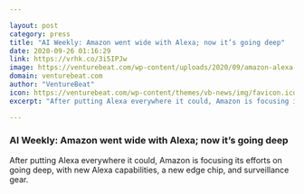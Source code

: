 ```yaml
---

layout: post
category: press
title: "AI Weekly: Amazon went wide with Alexa; now it’s going deep"
date: 2020-09-26 01:16:29
link: https://vrhk.co/3i5IPJw
image: https://venturebeat.com/wp-content/uploads/2020/09/amazon-alexa-az1-neural-edge-processor.jpg?w=1200&strip=all
domain: venturebeat.com
author: "VentureBeat"
icon: https://venturebeat.com/wp-content/themes/vb-news/img/favicon.ico
excerpt: "After putting Alexa everywhere it could, Amazon is focusing its efforts on going deep, with new Alexa capabilities, a new edge chip, and surveillance gear."

---
```


### AI Weekly: Amazon went wide with Alexa; now it’s going deep

After putting Alexa everywhere it could, Amazon is focusing its efforts on going deep, with new Alexa capabilities, a new edge chip, and surveillance gear.
